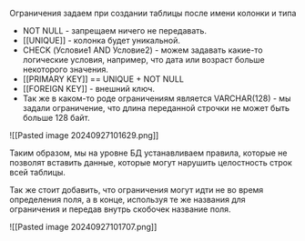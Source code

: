 Ограничения задаем при создании таблицы после имени колонки и типа

- NOT NULL - запрещаем ничего не передавать.
- [[UNIQUE]] - колонка будет уникальной.
- CHECK (Условие1 AND Условие2) - можем задавать какие-то логические условия, например, что дата или возраст больше некоторого значения.
- [[PRIMARY KEY]] == UNIQUE + NOT NULL
- [[FOREIGN KEY]] - внешний ключ.
- Так же в каком-то роде ограничениям является VARCHAR(128) - мы задали ограничение, что длина переданной строчки не может быть больше 128 байт.

![[Pasted image 20240927101629.png]]

Таким образом, мы на уровне БД устанавливаем правила, которые не позволят вставить данные, которые могут нарушить целостность строк всей таблицы.

Так же стоит добавить, что ограничения могут идти не во время определения поля, а в конце, используя те же названия для ограничения и передав внутрь скобочек название поля.

![[Pasted image 20240927101707.png]]

